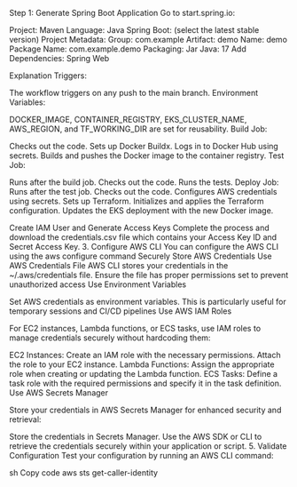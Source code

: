 Step 1: Generate Spring Boot Application
Go to start.spring.io:

Project: Maven
Language: Java
Spring Boot: (select the latest stable version)
Project Metadata:
Group: com.example
Artifact: demo
Name: demo
Package Name: com.example.demo
Packaging: Jar
Java: 17
Add Dependencies:
Spring Web


Explanation
Triggers:

The workflow triggers on any push to the main branch.
Environment Variables:

DOCKER_IMAGE, CONTAINER_REGISTRY, EKS_CLUSTER_NAME, AWS_REGION, and TF_WORKING_DIR are set for reusability.
Build Job:

Checks out the code.
Sets up Docker Buildx.
Logs in to Docker Hub using secrets.
Builds and pushes the Docker image to the container registry.
Test Job:

Runs after the build job.
Checks out the code.
Runs the tests.
Deploy Job:
Runs after the test job.
Checks out the code.
Configures AWS credentials using secrets.
Sets up Terraform.
Initializes and applies the Terraform configuration.
Updates the EKS deployment with the new Docker image.



Create IAM User and Generate Access Keys
Complete the process and download the credentials.csv file which contains your Access Key ID and Secret Access Key.
3. Configure AWS CLI
You can configure the AWS CLI using the aws configure command
Securely Store AWS Credentials
Use AWS Credentials File
AWS CLI stores your credentials in the ~/.aws/credentials file. Ensure the file has proper permissions set to prevent unauthorized access
Use Environment Variables

Set AWS credentials as environment variables. This is particularly useful for temporary sessions and CI/CD pipelines
Use AWS IAM Roles

For EC2 instances, Lambda functions, or ECS tasks, use IAM roles to manage credentials securely without hardcoding them:

EC2 Instances:
Create an IAM role with the necessary permissions.
Attach the role to your EC2 instance.
Lambda Functions:
Assign the appropriate role when creating or updating the Lambda function.
ECS Tasks:
Define a task role with the required permissions and specify it in the task definition.
Use AWS Secrets Manager

Store your credentials in AWS Secrets Manager for enhanced security and retrieval:

Store the credentials in Secrets Manager.
Use the AWS SDK or CLI to retrieve the credentials securely within your application or script.
5. Validate Configuration
Test your configuration by running an AWS CLI command:

sh
Copy code
aws sts get-caller-identity
